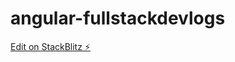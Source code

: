 # angular-fullstackdevlogs

[Edit on StackBlitz ⚡️](https://stackblitz.com/edit/angular-fullstackdevlogs)